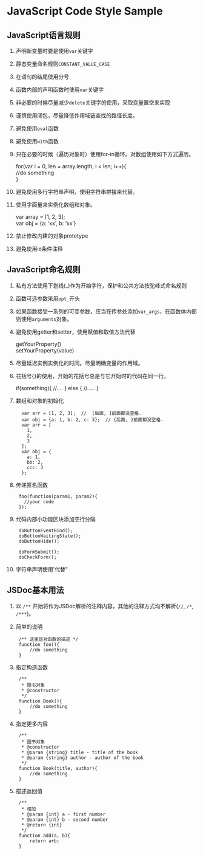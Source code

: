 # JavaScript Code Style Sample #

## JavaScript语言规则 ##

1.	声明新变量时要是使用`var`关键字
2.	静态变量命名规则`CONSTANT_VALUE_CASE`
3.	在语句的结尾使用分号
4.	函数内部的声明函数时使用`var`关键字
5.	非必要的时候尽量减少`delete`关键字的使用，采取变量置空来实现
6.	谨慎使用闭包，尽量降低作用域链查找的路径长度。
7.	避免使用`eval`函数
8.	避免使用`with`函数
9.	只在必要的时候（遍历对象时）使用for-in循环。对数组使用如下方式遍历。  

    for(var i = 0, len = array.length; i < len; i++){  
        //do something  
    }

10.	避免使用多行字符串声明，使用字符串拼接来代替。
11.	使用字面量来实例化数组和对象。  

    var array = [1, 2, 3];  
    var obj = {a: ‘xx’, b: ‘xx’}

12.	禁止修改内建的对象prototype
13.	避免使用ie条件注释


## JavaScript命名规则 ##

1.	私有方法使用下划线(_)作为开始字符，保护和公共方法按驼峰式命名规则
2.	函数可选参数采用`opt_`开头
3.	如果函数接受一系列的可变参数，应当在传参处添加`var_args`，在函数体内部则使用`arguments`对象。
4.	避免使用getter和setter，使用赋值和取值方法代替

    getYourProperty()  
    setYourProperty(value)

5.	尽量延迟实例实例化的时间。尽量明确变量的作用域。
6.	花括号{}的使用，开始的花括号总是与它开始时的代码在同一行。

    if(something){
    	//….
    } else {
    	//…..
    }

7.	数组和对象的初始化  

          var arr = [1, 2, 3];  //  [后面, ]前面都没空格.  
          var obj = {a: 1, b: 2, c: 3};  // {后面, }前面都没空格.  
          var arr = [  
            1,  
            2,  
            3  
          ];  
          var obj = {  
            a: 1,  
            bb: 2,  
            ccc: 3  
          };  

8. 传递匿名函数

        foo(function(param1, param2){
          //your code
        });

9. 代码内部小功能区块添加空行分隔

        doButtonEventBind();
        doButtonWaitingState();
        doButtonHide();

        doFormSubmit();
        doCheckForm();

10. 字符串声明使用'代替"

## JSDoc基本用法 ##

1. 以 `/**` 开始将作为JSDoc解析的注释内容，其他的注释方式均不解析(`//`, `/*`, `/***`)。
2. 简单的说明

        /** 这里是对函数的描述 */
        function foo(){
            //do something
        }
3. 指定构造函数

        /**
         * 图书对象
         * @constructor
         */
        function Book(){
            //do something
        }

4. 指定更多内容

        /**
         * 图书对象
         * @constructor
         * @param {string} title - title of the book
         * @param {string} author - author of the book
         */
        function Book(title, author){
            //do something
        }

5. 描述返回值

        /**
         * 相加
         * @param {int} a - first number
         * @param {int} b - second number
         * @return {int}
         */
        function add(a, b){
            return a+b;
        }
